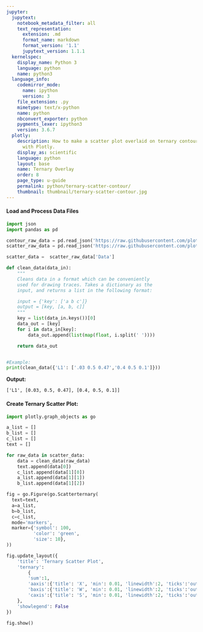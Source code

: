 ```yaml
---
jupyter:
  jupytext:
    notebook_metadata_filter: all
    text_representation:
      extension: .md
      format_name: markdown
      format_version: '1.1'
      jupytext_version: 1.1.1
  kernelspec:
    display_name: Python 3
    language: python
    name: python3
  language_info:
    codemirror_mode:
      name: ipython
      version: 3
    file_extension: .py
    mimetype: text/x-python
    name: python
    nbconvert_exporter: python
    pygments_lexer: ipython3
    version: 3.6.7
  plotly:
    description: How to make a scatter plot overlaid on ternary contour in Python
      with Plotly.
    display_as: scientific
    language: python
    layout: base
    name: Ternary Overlay
    order: 8
    page_type: u-guide
    permalink: python/ternary-scatter-contour/
    thumbnail: thumbnail/ternary-scatter-contour.jpg
---
```


#### Load and Process Data Files

```python
import json
import pandas as pd

contour_raw_data = pd.read_json('https://raw.githubusercontent.com/plotly/datasets/master/contour_data.json')
scatter_raw_data = pd.read_json('https://raw.githubusercontent.com/plotly/datasets/master/scatter_data.json')

scatter_data =  scatter_raw_data['Data']

def clean_data(data_in):
    """
    Cleans data in a format which can be conveniently
    used for drawing traces. Takes a dictionary as the
    input, and returns a list in the following format:

    input = {'key': ['a b c']}
    output = [key, [a, b, c]]
    """
    key = list(data_in.keys())[0]
    data_out = [key]
    for i in data_in[key]:
        data_out.append(list(map(float, i.split(' '))))

    return data_out


#Example:
print(clean_data({'L1': ['.03 0.5 0.47','0.4 0.5 0.1']}))
```

**Output:**
```
['L1', [0.03, 0.5, 0.47], [0.4, 0.5, 0.1]]
```

#### Create Ternary Scatter Plot:

```python
import plotly.graph_objects as go

a_list = []
b_list = []
c_list = []
text = []

for raw_data in scatter_data:
    data = clean_data(raw_data)
    text.append(data[0])
    c_list.append(data[1][0])
    a_list.append(data[1][1])
    b_list.append(data[1][2])

fig = go.Figure(go.Scatterternary(
  text=text,
  a=a_list,
  b=b_list,
  c=c_list,
  mode='markers',
  marker={'symbol': 100,
          'color': 'green',
          'size': 10},
))

fig.update_layout({
    'title': 'Ternary Scatter Plot',
    'ternary':
        {
        'sum':1,
        'aaxis':{'title': 'X', 'min': 0.01, 'linewidth':2, 'ticks':'outside' },
        'baxis':{'title': 'W', 'min': 0.01, 'linewidth':2, 'ticks':'outside' },
        'caxis':{'title': 'S', 'min': 0.01, 'linewidth':2, 'ticks':'outside' }
    },
    'showlegend': False
})

fig.show()
```
<div>                        <script type="text/javascript">window.PlotlyConfig = {MathJaxConfig: 'local'};</script>
        <script charset="utf-8" src="https://cdn.plot.ly/plotly-3.1.0.min.js" integrity="sha256-Ei4740bWZhaUTQuD6q9yQlgVCMPBz6CZWhevDYPv93A=" crossorigin="anonymous"></script>                <div id="plotly-div-1" class="plotly-graph-div" style="height:100%; width:100%;"></div>            <script type="text/javascript">                window.PLOTLYENV=window.PLOTLYENV || {};                                if (document.getElementById("plotly-div-1")) {                    Plotly.newPlot(                        "plotly-div-1",                        [{"a":[0.25,0.0,0.5,0.25,0.0,0.125,0.025,0.025,0.0,0.05,0.125,0.125,0.05,0.0,0.0,0.1,0.175,0.01,0.025],"b":[0.4,1.0,0.5,0.4,0.3,0.7,0.625,0.681,0.72,0.6,0.525,0.35,0.425,0.67,0.55,0.47,0.37,0.59,0.525],"c":[0.35,0.0,0.0,0.35,0.7,0.175,0.35,0.294,0.28,0.35,0.35,0.525,0.525,0.33,0.45,0.43,0.45,0.4,0.45],"marker":{"color":"green","size":10,"symbol":100},"mode":"markers","text":["L1","L1","L1","L1","Lam","L1","L1","L1","L1","L1","L1","H1","H1","H1","H1","H1","H1","H1","H1"],"type":"scatterternary"}],                        {"template":{"data":{"histogram2dcontour":[{"type":"histogram2dcontour","colorbar":{"outlinewidth":0,"ticks":""},"colorscale":[[0.0,"#0d0887"],[0.1111111111111111,"#46039f"],[0.2222222222222222,"#7201a8"],[0.3333333333333333,"#9c179e"],[0.4444444444444444,"#bd3786"],[0.5555555555555556,"#d8576b"],[0.6666666666666666,"#ed7953"],[0.7777777777777778,"#fb9f3a"],[0.8888888888888888,"#fdca26"],[1.0,"#f0f921"]]}],"choropleth":[{"type":"choropleth","colorbar":{"outlinewidth":0,"ticks":""}}],"histogram2d":[{"type":"histogram2d","colorbar":{"outlinewidth":0,"ticks":""},"colorscale":[[0.0,"#0d0887"],[0.1111111111111111,"#46039f"],[0.2222222222222222,"#7201a8"],[0.3333333333333333,"#9c179e"],[0.4444444444444444,"#bd3786"],[0.5555555555555556,"#d8576b"],[0.6666666666666666,"#ed7953"],[0.7777777777777778,"#fb9f3a"],[0.8888888888888888,"#fdca26"],[1.0,"#f0f921"]]}],"heatmap":[{"type":"heatmap","colorbar":{"outlinewidth":0,"ticks":""},"colorscale":[[0.0,"#0d0887"],[0.1111111111111111,"#46039f"],[0.2222222222222222,"#7201a8"],[0.3333333333333333,"#9c179e"],[0.4444444444444444,"#bd3786"],[0.5555555555555556,"#d8576b"],[0.6666666666666666,"#ed7953"],[0.7777777777777778,"#fb9f3a"],[0.8888888888888888,"#fdca26"],[1.0,"#f0f921"]]}],"contourcarpet":[{"type":"contourcarpet","colorbar":{"outlinewidth":0,"ticks":""}}],"contour":[{"type":"contour","colorbar":{"outlinewidth":0,"ticks":""},"colorscale":[[0.0,"#0d0887"],[0.1111111111111111,"#46039f"],[0.2222222222222222,"#7201a8"],[0.3333333333333333,"#9c179e"],[0.4444444444444444,"#bd3786"],[0.5555555555555556,"#d8576b"],[0.6666666666666666,"#ed7953"],[0.7777777777777778,"#fb9f3a"],[0.8888888888888888,"#fdca26"],[1.0,"#f0f921"]]}],"surface":[{"type":"surface","colorbar":{"outlinewidth":0,"ticks":""},"colorscale":[[0.0,"#0d0887"],[0.1111111111111111,"#46039f"],[0.2222222222222222,"#7201a8"],[0.3333333333333333,"#9c179e"],[0.4444444444444444,"#bd3786"],[0.5555555555555556,"#d8576b"],[0.6666666666666666,"#ed7953"],[0.7777777777777778,"#fb9f3a"],[0.8888888888888888,"#fdca26"],[1.0,"#f0f921"]]}],"mesh3d":[{"type":"mesh3d","colorbar":{"outlinewidth":0,"ticks":""}}],"scatter":[{"fillpattern":{"fillmode":"overlay","size":10,"solidity":0.2},"type":"scatter"}],"parcoords":[{"type":"parcoords","line":{"colorbar":{"outlinewidth":0,"ticks":""}}}],"scatterpolargl":[{"type":"scatterpolargl","marker":{"colorbar":{"outlinewidth":0,"ticks":""}}}],"bar":[{"error_x":{"color":"#2a3f5f"},"error_y":{"color":"#2a3f5f"},"marker":{"line":{"color":"#E5ECF6","width":0.5},"pattern":{"fillmode":"overlay","size":10,"solidity":0.2}},"type":"bar"}],"scattergeo":[{"type":"scattergeo","marker":{"colorbar":{"outlinewidth":0,"ticks":""}}}],"scatterpolar":[{"type":"scatterpolar","marker":{"colorbar":{"outlinewidth":0,"ticks":""}}}],"histogram":[{"marker":{"pattern":{"fillmode":"overlay","size":10,"solidity":0.2}},"type":"histogram"}],"scattergl":[{"type":"scattergl","marker":{"colorbar":{"outlinewidth":0,"ticks":""}}}],"scatter3d":[{"type":"scatter3d","line":{"colorbar":{"outlinewidth":0,"ticks":""}},"marker":{"colorbar":{"outlinewidth":0,"ticks":""}}}],"scattermap":[{"type":"scattermap","marker":{"colorbar":{"outlinewidth":0,"ticks":""}}}],"scattermapbox":[{"type":"scattermapbox","marker":{"colorbar":{"outlinewidth":0,"ticks":""}}}],"scatterternary":[{"type":"scatterternary","marker":{"colorbar":{"outlinewidth":0,"ticks":""}}}],"scattercarpet":[{"type":"scattercarpet","marker":{"colorbar":{"outlinewidth":0,"ticks":""}}}],"carpet":[{"aaxis":{"endlinecolor":"#2a3f5f","gridcolor":"white","linecolor":"white","minorgridcolor":"white","startlinecolor":"#2a3f5f"},"baxis":{"endlinecolor":"#2a3f5f","gridcolor":"white","linecolor":"white","minorgridcolor":"white","startlinecolor":"#2a3f5f"},"type":"carpet"}],"table":[{"cells":{"fill":{"color":"#EBF0F8"},"line":{"color":"white"}},"header":{"fill":{"color":"#C8D4E3"},"line":{"color":"white"}},"type":"table"}],"barpolar":[{"marker":{"line":{"color":"#E5ECF6","width":0.5},"pattern":{"fillmode":"overlay","size":10,"solidity":0.2}},"type":"barpolar"}],"pie":[{"automargin":true,"type":"pie"}]},"layout":{"autotypenumbers":"strict","colorway":["#636efa","#EF553B","#00cc96","#ab63fa","#FFA15A","#19d3f3","#FF6692","#B6E880","#FF97FF","#FECB52"],"font":{"color":"#2a3f5f"},"hovermode":"closest","hoverlabel":{"align":"left"},"paper_bgcolor":"white","plot_bgcolor":"#E5ECF6","polar":{"bgcolor":"#E5ECF6","angularaxis":{"gridcolor":"white","linecolor":"white","ticks":""},"radialaxis":{"gridcolor":"white","linecolor":"white","ticks":""}},"ternary":{"bgcolor":"#E5ECF6","aaxis":{"gridcolor":"white","linecolor":"white","ticks":""},"baxis":{"gridcolor":"white","linecolor":"white","ticks":""},"caxis":{"gridcolor":"white","linecolor":"white","ticks":""}},"coloraxis":{"colorbar":{"outlinewidth":0,"ticks":""}},"colorscale":{"sequential":[[0.0,"#0d0887"],[0.1111111111111111,"#46039f"],[0.2222222222222222,"#7201a8"],[0.3333333333333333,"#9c179e"],[0.4444444444444444,"#bd3786"],[0.5555555555555556,"#d8576b"],[0.6666666666666666,"#ed7953"],[0.7777777777777778,"#fb9f3a"],[0.8888888888888888,"#fdca26"],[1.0,"#f0f921"]],"sequentialminus":[[0.0,"#0d0887"],[0.1111111111111111,"#46039f"],[0.2222222222222222,"#7201a8"],[0.3333333333333333,"#9c179e"],[0.4444444444444444,"#bd3786"],[0.5555555555555556,"#d8576b"],[0.6666666666666666,"#ed7953"],[0.7777777777777778,"#fb9f3a"],[0.8888888888888888,"#fdca26"],[1.0,"#f0f921"]],"diverging":[[0,"#8e0152"],[0.1,"#c51b7d"],[0.2,"#de77ae"],[0.3,"#f1b6da"],[0.4,"#fde0ef"],[0.5,"#f7f7f7"],[0.6,"#e6f5d0"],[0.7,"#b8e186"],[0.8,"#7fbc41"],[0.9,"#4d9221"],[1,"#276419"]]},"xaxis":{"gridcolor":"white","linecolor":"white","ticks":"","title":{"standoff":15},"zerolinecolor":"white","automargin":true,"zerolinewidth":2},"yaxis":{"gridcolor":"white","linecolor":"white","ticks":"","title":{"standoff":15},"zerolinecolor":"white","automargin":true,"zerolinewidth":2},"scene":{"xaxis":{"backgroundcolor":"#E5ECF6","gridcolor":"white","linecolor":"white","showbackground":true,"ticks":"","zerolinecolor":"white","gridwidth":2},"yaxis":{"backgroundcolor":"#E5ECF6","gridcolor":"white","linecolor":"white","showbackground":true,"ticks":"","zerolinecolor":"white","gridwidth":2},"zaxis":{"backgroundcolor":"#E5ECF6","gridcolor":"white","linecolor":"white","showbackground":true,"ticks":"","zerolinecolor":"white","gridwidth":2}},"shapedefaults":{"line":{"color":"#2a3f5f"}},"annotationdefaults":{"arrowcolor":"#2a3f5f","arrowhead":0,"arrowwidth":1},"geo":{"bgcolor":"white","landcolor":"#E5ECF6","subunitcolor":"white","showland":true,"showlakes":true,"lakecolor":"white"},"title":{"x":0.05},"mapbox":{"style":"light"}}},"ternary":{"aaxis":{"title":{"text":"X"},"min":0.01,"linewidth":2,"ticks":"outside"},"baxis":{"title":{"text":"W"},"min":0.01,"linewidth":2,"ticks":"outside"},"caxis":{"title":{"text":"S"},"min":0.01,"linewidth":2,"ticks":"outside"},"sum":1},"title":{"text":"Ternary Scatter Plot"},"showlegend":false},                        {"responsive": true}                    )                };            </script>        </div>

#### Create Ternary Contour Plot:

```python
import plotly.graph_objects as go

contour_dict = contour_raw_data['Data']

# Defining a colormap:
colors = ['#8dd3c7','#ffffb3','#bebada',
          '#fb8072','#80b1d3','#fdb462',
          '#b3de69','#fccde5','#d9d9d9',
          '#bc80bd']
colors_iterator = iter(colors)

fig = go.Figure()

for raw_data in contour_dict:
    data = clean_data(raw_data)

    a = [inner_data[0] for inner_data in data[1:]]
    a.append(data[1][0]) # Closing the loop

    b = [inner_data[1] for inner_data in data[1:]]
    b.append(data[1][1]) # Closing the loop

    c = [inner_data[2] for inner_data in data[1:]]
    c.append(data[1][2]) # Closing the loop

    fig.add_trace(go.Scatterternary(
        text = data[0],
        a=a, b=b, c=c, mode='lines',
        line=dict(color='#444', shape='spline'),
        fill='toself',
        fillcolor = colors_iterator.__next__()
    ))

fig.update_layout(title = 'Ternary Contour Plot')
fig.show()
```
<div>                        <script type="text/javascript">window.PlotlyConfig = {MathJaxConfig: 'local'};</script>
        <script charset="utf-8" src="https://cdn.plot.ly/plotly-3.1.0.min.js" integrity="sha256-Ei4740bWZhaUTQuD6q9yQlgVCMPBz6CZWhevDYPv93A=" crossorigin="anonymous"></script>                <div id="plotly-div-2" class="plotly-graph-div" style="height:100%; width:100%;"></div>            <script type="text/javascript">                window.PLOTLYENV=window.PLOTLYENV || {};                                if (document.getElementById("plotly-div-2")) {                    Plotly.newPlot(                        "plotly-div-2",                        [{"a":[100.0,0.0,0.0,100.0],"b":[0.0,100.0,0.0,0.0],"c":[0.0,0.0,100.0,0.0],"fill":"toself","fillcolor":"#8dd3c7","line":{"color":"#444","shape":"spline"},"mode":"lines","text":"two","type":"scatterternary"},{"a":[100.0,95.8870894,93.05929541,89.20796877,86.55389355,85.0,100.0],"b":[0.0,3.407846008,3.107890932,2.628178401,1.670370264,0.0,0.0],"c":[0.0,0.705064593,3.832813659,8.163852833,11.77573619,15.0,0.0],"fill":"toself","fillcolor":"#ffffb3","line":{"color":"#444","shape":"spline"},"mode":"lines","text":"L1","type":"scatterternary"},{"a":[83.0,84.41996886,85.42572731,83.15262644,81.10556114,78.06950578,76.02244047,73.66348601,72.81367214,73.0,83.0],"b":[0.0,1.639781884,3.045636224,4.121486083,3.761971172,3.671283982,3.311769071,1.815766517,0.978155999,0.0,0.0],"c":[17.0,13.94024926,11.52863646,12.72588747,15.13246769,18.25921024,20.66579045,24.52074747,26.20817187,27.0,17.0],"fill":"toself","fillcolor":"#bebada","line":{"color":"#444","shape":"spline"},"mode":"lines","text":"V1","type":"scatterternary"},{"a":[71.0,72.17111383,73.26373167,74.23494753,75.05021882,76.19515345,76.50704261,75.29201699,71.63117752,69.46271023,68.10951423,65.76732816,62.43615205,61.4126194,59.57381546,57.99558969,55.51523324,54.4226154,52.30646491,50.2771738,48.8548926,71.0],"b":[0.0,2.832056541,3.908984349,4.866253512,5.255278854,5.554694954,6.691182598,8.39537509,8.932491557,8.453318001,8.363169786,8.541849292,8.989356519,8.809599064,8.240816267,6.685253877,5.069592677,3.992664868,2.735979604,1.150367809,0.163049241,0.0],"c":[29.0,24.99682963,22.82728398,20.89879895,19.69450233,18.25015159,16.80177479,16.31260792,19.43633093,22.08397177,23.52731599,25.69082254,28.57449143,29.77778154,32.18536827,35.31915644,39.41517408,41.58471973,44.95755549,48.57245839,50.98205816,29.0],"fill":"toself","fillcolor":"#fb8072","line":{"color":"#444","shape":"spline"},"mode":"lines","text":"H1","type":"scatterternary"},{"a":[48.28242528,48.05638972,46.56401754,45.21082153,43.54573637,44.0,48.28242528],"b":[0.01334119,1.44870596,2.464995984,2.374847769,1.14821191,0.0,0.01334119],"c":[51.70423353,50.49490432,50.97098648,52.4143307,55.30605172,56.51135486,51.70423353],"fill":"toself","fillcolor":"#80b1d3","line":{"color":"#444","shape":"spline"},"mode":"lines","text":"V1-bicont","type":"scatterternary"},{"a":[39.2088018,44.60280582,47.88065935,53.79380811,55.02459633,55.50919847,55.85563022,55.57727786,53.9457295,51.44659307,48.60102488,45.51265273,43.46558742,42.19925081,34.20348835,31.27206658,22.25377727,20.22549196,19.60171364,17.98894528,17.36516696,17.59120253,17.5,39.2088018],"b":[0.189864798,4.677333487,7.908116913,16.22358431,19.09485282,22.47426635,24.05933917,26.27221565,28.39494391,30.90615854,31.83230035,32.51912487,32.15960996,31.74053521,25.51774667,23.87203607,14.56871113,10.08232039,7.809345103,5.805197537,3.532222249,2.096857479,0.0,0.189864798],"c":[60.6013334,50.71986069,44.21122373,29.98260759,25.88055085,22.01653518,20.08503061,18.15050649,17.65932659,17.64724839,19.56667477,21.96822241,24.37480262,26.06021399,40.27876497,44.85589736,63.1775116,69.69218765,72.58894125,76.20585719,79.10261079,80.31193999,82.48752474,60.6013334],"fill":"toself","fillcolor":"#fdb462","line":{"color":"#444","shape":"spline"},"mode":"lines","text":"Lam","type":"scatterternary"},{"a":[15.68130181,16.4787989,17.67504453,19.02723474,20.60546051,21.81948033,21.87079133,22.66828842,19.80595183,17.68980133,16.09480716,14.98542092,13.78917529,15.68130181],"b":[6.432462219,8.047584445,10.47026778,13.46119494,15.01675733,16.21334379,18.33661103,19.95173325,19.203193,17.94650773,14.71626328,11.96465341,9.541970076,6.432462219],"c":[77.88623597,75.47361666,71.85468769,67.51157032,64.37778216,61.96717588,59.79259764,57.37997833,60.99085517,64.36369093,69.18892955,73.04992567,76.66885464,77.88623597],"fill":"toself","fillcolor":"#b3de69","line":{"color":"#444","shape":"spline"},"mode":"lines","text":"V2-bicont","type":"scatterternary"},{"a":[14.49880719,15.8509974,18.6777856,20.01220161,21.62496998,23.48054231,24.22572261,24.88404351,25.78516839,26.01019816,26.94586563,27.23998059,27.29129158,26.99516503,26.73458687,26.5430939,25.98739498,25.57087224,23.69651992,22.89902283,22.10152574,21.42543064,20.87073752,20.40290378,19.84821066,19.13757296,17.88901054,16.17261438,13.77911733,12.08049537,12.84546145,12.39640771,13.24823318,14.49880719],"b":[14.38679778,17.37772494,20.57845896,24.795483,26.79963057,29.04309543,31.43572936,34.15728983,37.11816758,38.58358176,41.99304469,44.35562922,46.47889645,49.91786982,50.90464941,52.78859936,54.31357337,54.73210914,56.61552011,55.00039789,53.38527566,51.88981208,50.51400715,48.80927568,47.43347074,45.48942199,43.84425036,40.49434726,38.54975953,33.97375955,29.33873871,23.50713141,18.54318404,14.38679778],"c":[71.11439503,66.77127766,60.74375545,55.19231539,51.57539945,47.47636226,44.33854803,40.95866666,37.09666403,35.40622009,31.06108969,28.4043902,26.22981196,23.08696515,22.36076372,20.66830674,19.69903165,19.69701862,19.68795997,22.10057929,24.5131986,26.68475728,28.61525534,30.78782054,32.7183186,35.37300505,38.2667391,43.33303836,47.67112314,53.94574509,57.81579984,64.09646088,68.20858278,71.11439503],"fill":"toself","fillcolor":"#fccde5","line":{"color":"#444","shape":"spline"},"mode":"lines","text":"H2","type":"scatterternary"},{"a":[10.15382625,12.39137873,12.6331769,12.6321711,13.11677323,14.12253169,15.02365656,16.41038937,17.39837363,18.43867468,18.61138766,17.96882935,17.13578387,15.76481367,13.45717021,11.4446475,10.26517027,9.172552427,9.191332419,9.244655007,8.881454855,8.379078525,8.397858517,8.641668278,8.590357283,10.15382625],"b":[36.63468223,38.01102614,41.15112237,44.05190132,47.43131485,48.83716919,51.79804694,55.23755928,57.8695105,59.72395002,61.9668759,63.82077644,64.65784799,65.79379666,66.42106134,66.5101316,65.76213033,64.68520252,60.55832669,56.88003603,53.62028115,51.46696451,47.34008868,44.67862703,42.55535979,36.63468223],"c":[53.21149152,49.59759514,46.21570073,43.31592758,39.45191192,37.04029912,33.1782965,28.35205135,24.73211587,21.8373753,19.42173644,18.2103942,18.20636814,18.44138967,20.12176845,22.0452209,23.9726994,26.14224506,30.25034089,33.87530896,37.49826399,40.15395696,44.2620528,46.67970469,48.85428293,53.21149152],"fill":"toself","fillcolor":"#d9d9d9","line":{"color":"#444","shape":"spline"},"mode":"lines","text":"V2","type":"scatterternary"},{"a":[13.20732567,0.0,0.207585708,1.371300335,1.795869443,2.318031561,2.009159793,4.441222629,13.06378078,13.37365835,13.78917529,12.17439533,10.2990372,9.586387913,9.793643486,9.827180285,9.930808072,9.825168693,9.338554967,6.942040522,6.975577322,7.130516104,6.609359782,8.219110762,8.547768318,10.1082199,12.62211314,12.9340023,13.33174504,13.08793528,13.20732567],"b":[86.48719666,100.0,51.70358693,47.8761272,24.25135987,19.37702173,9.538197253,0.32825438,0.121681367,7.059726902,9.541970076,13.3393804,18.12357032,21.98107945,24.67259051,28.02195463,29.36771016,33.82351252,36.24565689,43.00340599,46.35277011,49.82179288,51.79535207,62.50183647,65.31300618,68.09466545,73.05969077,74.19617842,77.90451847,80.56598013,86.48719666],"c":[0.305477664,0.0,48.08882736,50.75257247,73.95277069,78.30494671,88.45264295,95.23052299,86.81453785,79.56661475,76.66885464,74.48622427,71.57739248,68.43253264,65.533766,62.15086508,60.70148177,56.35131878,54.41578815,50.05455349,46.67165257,43.04769102,41.59528815,29.27905277,26.13922551,21.79711465,14.31819609,12.86981929,8.763736484,6.346084591,0.305477664],"fill":"toself","fillcolor":"#bc80bd","line":{"color":"#444","shape":"spline"},"mode":"lines","text":"L2","type":"scatterternary"}],                        {"template":{"data":{"histogram2dcontour":[{"type":"histogram2dcontour","colorbar":{"outlinewidth":0,"ticks":""},"colorscale":[[0.0,"#0d0887"],[0.1111111111111111,"#46039f"],[0.2222222222222222,"#7201a8"],[0.3333333333333333,"#9c179e"],[0.4444444444444444,"#bd3786"],[0.5555555555555556,"#d8576b"],[0.6666666666666666,"#ed7953"],[0.7777777777777778,"#fb9f3a"],[0.8888888888888888,"#fdca26"],[1.0,"#f0f921"]]}],"choropleth":[{"type":"choropleth","colorbar":{"outlinewidth":0,"ticks":""}}],"histogram2d":[{"type":"histogram2d","colorbar":{"outlinewidth":0,"ticks":""},"colorscale":[[0.0,"#0d0887"],[0.1111111111111111,"#46039f"],[0.2222222222222222,"#7201a8"],[0.3333333333333333,"#9c179e"],[0.4444444444444444,"#bd3786"],[0.5555555555555556,"#d8576b"],[0.6666666666666666,"#ed7953"],[0.7777777777777778,"#fb9f3a"],[0.8888888888888888,"#fdca26"],[1.0,"#f0f921"]]}],"heatmap":[{"type":"heatmap","colorbar":{"outlinewidth":0,"ticks":""},"colorscale":[[0.0,"#0d0887"],[0.1111111111111111,"#46039f"],[0.2222222222222222,"#7201a8"],[0.3333333333333333,"#9c179e"],[0.4444444444444444,"#bd3786"],[0.5555555555555556,"#d8576b"],[0.6666666666666666,"#ed7953"],[0.7777777777777778,"#fb9f3a"],[0.8888888888888888,"#fdca26"],[1.0,"#f0f921"]]}],"contourcarpet":[{"type":"contourcarpet","colorbar":{"outlinewidth":0,"ticks":""}}],"contour":[{"type":"contour","colorbar":{"outlinewidth":0,"ticks":""},"colorscale":[[0.0,"#0d0887"],[0.1111111111111111,"#46039f"],[0.2222222222222222,"#7201a8"],[0.3333333333333333,"#9c179e"],[0.4444444444444444,"#bd3786"],[0.5555555555555556,"#d8576b"],[0.6666666666666666,"#ed7953"],[0.7777777777777778,"#fb9f3a"],[0.8888888888888888,"#fdca26"],[1.0,"#f0f921"]]}],"surface":[{"type":"surface","colorbar":{"outlinewidth":0,"ticks":""},"colorscale":[[0.0,"#0d0887"],[0.1111111111111111,"#46039f"],[0.2222222222222222,"#7201a8"],[0.3333333333333333,"#9c179e"],[0.4444444444444444,"#bd3786"],[0.5555555555555556,"#d8576b"],[0.6666666666666666,"#ed7953"],[0.7777777777777778,"#fb9f3a"],[0.8888888888888888,"#fdca26"],[1.0,"#f0f921"]]}],"mesh3d":[{"type":"mesh3d","colorbar":{"outlinewidth":0,"ticks":""}}],"scatter":[{"fillpattern":{"fillmode":"overlay","size":10,"solidity":0.2},"type":"scatter"}],"parcoords":[{"type":"parcoords","line":{"colorbar":{"outlinewidth":0,"ticks":""}}}],"scatterpolargl":[{"type":"scatterpolargl","marker":{"colorbar":{"outlinewidth":0,"ticks":""}}}],"bar":[{"error_x":{"color":"#2a3f5f"},"error_y":{"color":"#2a3f5f"},"marker":{"line":{"color":"#E5ECF6","width":0.5},"pattern":{"fillmode":"overlay","size":10,"solidity":0.2}},"type":"bar"}],"scattergeo":[{"type":"scattergeo","marker":{"colorbar":{"outlinewidth":0,"ticks":""}}}],"scatterpolar":[{"type":"scatterpolar","marker":{"colorbar":{"outlinewidth":0,"ticks":""}}}],"histogram":[{"marker":{"pattern":{"fillmode":"overlay","size":10,"solidity":0.2}},"type":"histogram"}],"scattergl":[{"type":"scattergl","marker":{"colorbar":{"outlinewidth":0,"ticks":""}}}],"scatter3d":[{"type":"scatter3d","line":{"colorbar":{"outlinewidth":0,"ticks":""}},"marker":{"colorbar":{"outlinewidth":0,"ticks":""}}}],"scattermap":[{"type":"scattermap","marker":{"colorbar":{"outlinewidth":0,"ticks":""}}}],"scattermapbox":[{"type":"scattermapbox","marker":{"colorbar":{"outlinewidth":0,"ticks":""}}}],"scatterternary":[{"type":"scatterternary","marker":{"colorbar":{"outlinewidth":0,"ticks":""}}}],"scattercarpet":[{"type":"scattercarpet","marker":{"colorbar":{"outlinewidth":0,"ticks":""}}}],"carpet":[{"aaxis":{"endlinecolor":"#2a3f5f","gridcolor":"white","linecolor":"white","minorgridcolor":"white","startlinecolor":"#2a3f5f"},"baxis":{"endlinecolor":"#2a3f5f","gridcolor":"white","linecolor":"white","minorgridcolor":"white","startlinecolor":"#2a3f5f"},"type":"carpet"}],"table":[{"cells":{"fill":{"color":"#EBF0F8"},"line":{"color":"white"}},"header":{"fill":{"color":"#C8D4E3"},"line":{"color":"white"}},"type":"table"}],"barpolar":[{"marker":{"line":{"color":"#E5ECF6","width":0.5},"pattern":{"fillmode":"overlay","size":10,"solidity":0.2}},"type":"barpolar"}],"pie":[{"automargin":true,"type":"pie"}]},"layout":{"autotypenumbers":"strict","colorway":["#636efa","#EF553B","#00cc96","#ab63fa","#FFA15A","#19d3f3","#FF6692","#B6E880","#FF97FF","#FECB52"],"font":{"color":"#2a3f5f"},"hovermode":"closest","hoverlabel":{"align":"left"},"paper_bgcolor":"white","plot_bgcolor":"#E5ECF6","polar":{"bgcolor":"#E5ECF6","angularaxis":{"gridcolor":"white","linecolor":"white","ticks":""},"radialaxis":{"gridcolor":"white","linecolor":"white","ticks":""}},"ternary":{"bgcolor":"#E5ECF6","aaxis":{"gridcolor":"white","linecolor":"white","ticks":""},"baxis":{"gridcolor":"white","linecolor":"white","ticks":""},"caxis":{"gridcolor":"white","linecolor":"white","ticks":""}},"coloraxis":{"colorbar":{"outlinewidth":0,"ticks":""}},"colorscale":{"sequential":[[0.0,"#0d0887"],[0.1111111111111111,"#46039f"],[0.2222222222222222,"#7201a8"],[0.3333333333333333,"#9c179e"],[0.4444444444444444,"#bd3786"],[0.5555555555555556,"#d8576b"],[0.6666666666666666,"#ed7953"],[0.7777777777777778,"#fb9f3a"],[0.8888888888888888,"#fdca26"],[1.0,"#f0f921"]],"sequentialminus":[[0.0,"#0d0887"],[0.1111111111111111,"#46039f"],[0.2222222222222222,"#7201a8"],[0.3333333333333333,"#9c179e"],[0.4444444444444444,"#bd3786"],[0.5555555555555556,"#d8576b"],[0.6666666666666666,"#ed7953"],[0.7777777777777778,"#fb9f3a"],[0.8888888888888888,"#fdca26"],[1.0,"#f0f921"]],"diverging":[[0,"#8e0152"],[0.1,"#c51b7d"],[0.2,"#de77ae"],[0.3,"#f1b6da"],[0.4,"#fde0ef"],[0.5,"#f7f7f7"],[0.6,"#e6f5d0"],[0.7,"#b8e186"],[0.8,"#7fbc41"],[0.9,"#4d9221"],[1,"#276419"]]},"xaxis":{"gridcolor":"white","linecolor":"white","ticks":"","title":{"standoff":15},"zerolinecolor":"white","automargin":true,"zerolinewidth":2},"yaxis":{"gridcolor":"white","linecolor":"white","ticks":"","title":{"standoff":15},"zerolinecolor":"white","automargin":true,"zerolinewidth":2},"scene":{"xaxis":{"backgroundcolor":"#E5ECF6","gridcolor":"white","linecolor":"white","showbackground":true,"ticks":"","zerolinecolor":"white","gridwidth":2},"yaxis":{"backgroundcolor":"#E5ECF6","gridcolor":"white","linecolor":"white","showbackground":true,"ticks":"","zerolinecolor":"white","gridwidth":2},"zaxis":{"backgroundcolor":"#E5ECF6","gridcolor":"white","linecolor":"white","showbackground":true,"ticks":"","zerolinecolor":"white","gridwidth":2}},"shapedefaults":{"line":{"color":"#2a3f5f"}},"annotationdefaults":{"arrowcolor":"#2a3f5f","arrowhead":0,"arrowwidth":1},"geo":{"bgcolor":"white","landcolor":"#E5ECF6","subunitcolor":"white","showland":true,"showlakes":true,"lakecolor":"white"},"title":{"x":0.05},"mapbox":{"style":"light"}}},"title":{"text":"Ternary Contour Plot"}},                        {"responsive": true}                    )                };            </script>        </div>

```python

```